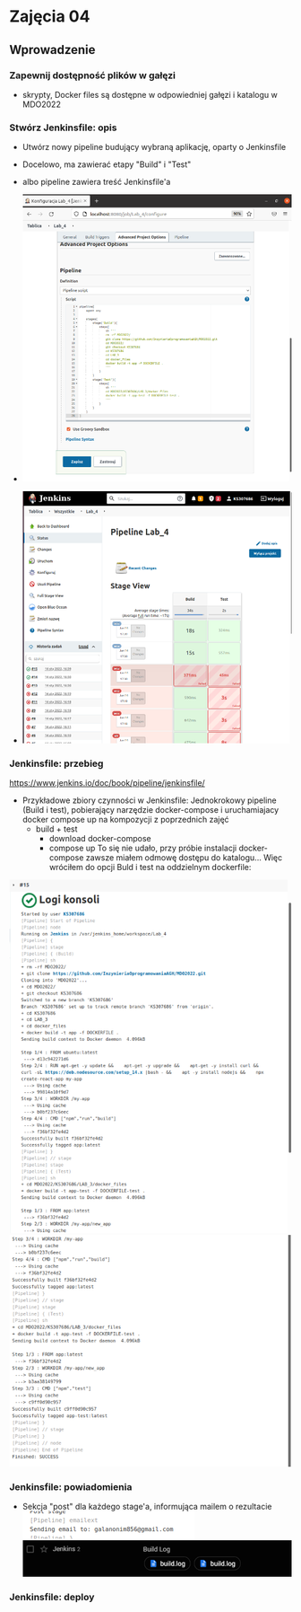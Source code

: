 # Zajęcia 04

## Wprowadzenie 

### Zapewnij dostępność plików w gałęzi
 * skrypty, Docker files są dostępne w odpowiedniej gałęzi i katalogu w MDO2022
 
### Stwórz Jenkinsfile: opis
 * Utwórz nowy pipeline budujący wybraną aplikację, oparty o Jenkinsfile
 * Docelowo, ma zawierać etapy "Build" i "Test" 
 
  * albo pipeline zawiera treść Jenkinsfile'a
   * ![image](ss/ss1.png)
   * ![image](ss/ss2.png)
 
### Jenkinsfile: przebieg
https://www.jenkins.io/doc/book/pipeline/jenkinsfile/
* Przykładowe zbiory czynności w Jenkinsfile:
Jednokrokowy pipeline (Build i test), pobierający narzędzie docker-compose i uruchamiajacy docker compose up na kompozycji z poprzednich zajęć
  * build + test
    * download docker-compose
	* compose up
To się nie udało, przy próbie instalacji docker-compose zawsze miałem odmowę dostępu do katalogu...
Więc wróciłem do opcji Buld i test na oddzielnym dockerfile:

![image](ss/ss3.png)
![image](ss/ss4.png)
### Jenkinsfile: powiadomienia
  * Sekcja "post" dla każdego stage'a, informująca mailem o rezultacie
  ![image](ss/ss6.png)
  ![image](ss/ss5.png)
### Jenkinsfile: deploy 
